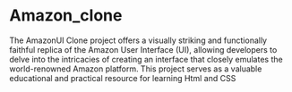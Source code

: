 # Amazon_clone
The AmazonUI Clone project offers a visually striking and functionally faithful replica of the Amazon User Interface (UI), allowing developers to delve into the intricacies of creating an interface that closely emulates the world-renowned Amazon platform. This project serves as a valuable educational and practical resource for learning Html and CSS
